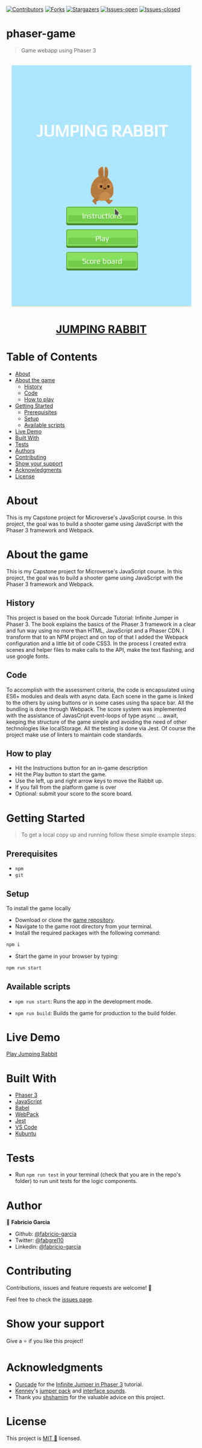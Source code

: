 <!-- PROJECT SHIELDS -->
<!--
*** "reference style" links are used for readability.
*** Reference links are enclosed in brackets [ ] instead of parentheses ( ).
*** See the bottom of this document for the declaration of the reference variables
*** for contributors-url, forks-url, etc. This is an optional, concise syntax you may use.
*** https://www.markdownguide.org/basic-syntax/#reference-style-links
-->

[![Contributors][contributors-shield]][contributors-url]
[![Forks][forks-shield]][forks-url]
[![Stargazers][stars-shield]][stars-url]
[![Issues-open][issues-open-shield]][issues-open-url]
[![Issues-closed][issues-closed-shield]][issues-closed-url]

# phaser-game

> Game webapp using Phaser 3

</br>
<div align="center">
    <img src="phaser-game.gif">
    <a href="http://phaser-game.surge.sh/"><h1 width="90">JUMPING RABBIT</h1></a>
</div>

# Table of Contents

- [About](#about)
- [About the game](#about-the-game)
  - [History](#history)
  - [Code](#code)
  - [How to play](#how-to-play)
- [Getting Started](#getting-started)
  - [Prerequisites](#prerequisites)
  - [Setup](#setup)
  - [Available scripts](#available-scripts)
- [Live Demo](#live-demo)
- [Built With](#built-with)
- [Tests](#tests)
- [Authors](#authors)
- [Contributing](#contributing)
- [Show your support](#show-your-support)
- [Acknowledgments](#acknowledgments)
- [License](#license)

# About

This is my Capstone project for Microverse's JavaScript course. In this project, the goal was to build a shooter game using JavaScript with the Phaser 3 framework and Webpack.

# About the game

This is my Capstone project for Microverse's JavaScript course. In this project, the goal was to build a shooter game using JavaScript with the Phaser 3 framework and Webpack.

## History

This project is based on the book Ourcade Tutorial: Infinite Jumper in Phaser 3. The book explains the basics of the Phaser 3 framework in a clear and fun way using no more than HTML, JavaScript and a Phaser CDN. I transform that to an NPM project and on top of that I added the Webpack configuration and a little bit of code CSS3. In the process I created extra scenes and helper files to make calls to the API, make the text flashing, and use google fonts.

## Code

To accomplish with the assessment criteria, the code is encapsulated using ES6+ modules and deals with async data. Each scene in the game is linked to the others by using buttons or in some cases using tha space bar. All the bundling is done through Webpack. The score system was implemented with the assistance of JavasCript event-loops of type async ... await, keeping the structure of the game simple and avoiding the need of other technologies like localStorage. All the testing is done via Jest. Of course the project make use of linters to maintain code standards.

## How to play

- Hit the Instructions button for an in-game description
- Hit the Play button to start the game.
- Use the left, up and right arrow keys to move the Rabbit up.
- If you fall from the platform game is over
- Optional: submit your score to the score board.

# Getting Started

> To get a local copy up and running follow these simple example steps:

## Prerequisites

- `npm`
- `git`

## Setup

To install the game locally

- Download or clone the [game repository](https://github.com/fabricio-garcia/phaser-game).
- Navigate to the game root directory from your terminal.
- Install the required packages with the following command:

```javascript
npm i
```

- Start the game in your browser by typing:

```javascript
npm run start
```

## Available scripts

- `npm run start`: Runs the app in the development mode.

- `npm run build`: Builds the game for production to the build folder.

# Live Demo

[Play Jumping Rabbit](https://phaser-game.surge.sh)

# Built With

- [Phaser 3](https://phaser.io/phaser3)
- [JavaScript](https://developer.mozilla.org/en-US/docs/Web/JavaScript)
- [Babel](https://babeljs.io/)
- [WebPack](https://webpack.js.org/)
- [Jest](https://jestjs.io/)
- [VS Code](https://code.visualstudio.com/)
- [Kubuntu](https://kubuntu.org/)

# Tests

- Run `npm run test` in your terminal (check that you are in the repo's folder) to run unit tests for the logic components.

# Author

👤 **Fabricio Garcia**

- Github: [@fabricio-garcia](https://github.com/fabricio-garcia)
- Twitter: [@fabgrel10](https://twitter.com/fabgrel10)
- Linkedin: [@fabricio-garcia](https://linkedin.com/fabricio-garcia)

# Contributing

Contributions, issues and feature requests are welcome! 🤝

Feel free to check the [issues page](issues/).

# Show your support

Give a ⭐️ if you like this project!

# Acknowledgments

- [Ourcade](https://ourcade.co/) for the [Infinite Jumper in Phaser 3](https://ourcade.co/books/infinite-jumper-phaser3/) tutorial.
- [Kenney](https://kenney.nl/)'s [jumper pack](https://kenney.nl/assets/jumper-pack) and [interface sounds](https://kenney.nl/assets/interface-sounds).
- Thank you [shshamim](https://github.com/shshamim63) for the valuable advice on this project.

# License

This project is [MIT 📝](https://opensource.org/licenses/MIT) licensed.

<!-- MARKDOWN LINKS & IMAGES -->
<!-- https://www.markdownguide.org/basic-syntax/#reference-style-links -->

[contributors-shield]: https://img.shields.io/github/contributors/fabricio-garcia/phaser-game?style=plastic
[contributors-url]: https://github.com/fabricio-garcia/phaser-game/graphs/contributors
[forks-shield]: https://img.shields.io/github/forks/fabricio-garcia/phaser-game?style=plastic
[forks-url]: https://github.com/fabricio-garcia/phaser-game/network/members
[stars-shield]: https://img.shields.io/github/stars/fabricio-garcia/phaser-game?style=plastic
[stars-url]: https://github.com/fabricio-garcia/phaser-game/stargazers
[issues-open-shield]: https://img.shields.io/github/issues/fabricio-garcia/phaser-game?style=plastic
[issues-closed-url]: https://github.com/fabricio-garcia/phaser-game/issues
[issues-closed-shield]: https://img.shields.io/github/issues-closed/fabricio-garcia/phaser-game?style=plastic
[issues-open-url]: https://github.com/fabricio-garcia/phaser-game/issues
